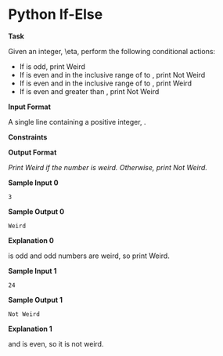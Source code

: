 # Python If-Else

**Task**

Given an integer, \eta, perform the following conditional actions:

- If  is odd, print Weird
- If  is even and in the inclusive range of  to , print Not Weird
- If  is even and in the inclusive range of  to , print Weird
- If  is even and greater than , print Not Weird

**Input Format**

A single line containing a positive integer, .

**Constraints**

**Output Format**

*Print Weird if the number is weird. Otherwise, print Not Weird.*

**Sample Input 0**
```shell
3
```

**Sample Output 0**
```shell
Weird
```

**Explanation 0**


 is odd and odd numbers are weird, so print Weird.

**Sample Input 1**
```shell
24
```

**Sample Output 1**
```shell
Not Weird
```

**Explanation 1**


 and  is even, so it is not weird.